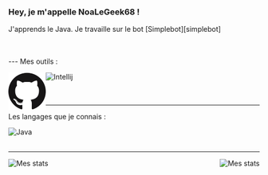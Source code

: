 ### Hey, je m'appelle NoaLeGeek68 !
J'apprends le Java.
Je travaille sur le bot [Simplebot][simplebot]

<br />
<br />
---
Mes outils :

[<img align="left" alt="GitHub" width="75px" src="https://raw.githubusercontent.com/github/explore/78df643247d429f6cc873026c0622819ad797942/topics/github/github.png" />][github]
[<img align="left" alt="Intellij" width="75px" src="https://resources.jetbrains.com/storage/products/intellij-idea/img/meta/intellij-idea_logo_300x300.png" />][intellij]

<br />
<br />
<br />

---

Les langages que je connais :

[<img align="left" alt="Java" width="100px" src="https://img.shields.io/badge/Java-ED8B00?style=for-the-badge&logo=java&logoColor=white" />][java]

<br />
<br />

---


<img align="left" alt="Mes stats" src="https://github-readme-stats.vercel.app/api/top-langs/?username=NoaLeGeek68&show_icons=true&hide_border=true&theme=radical" />
<img align="right" alt="Mes stats" src="https://github-readme-stats.vercel.app/api?username=NoaLeGeek68&show_icons=true&hide_border=true&theme=radical"/>

[intellij]: https://www.jetbrains.com/idea/
[java]: https://www.oracle.com/java/technologies/javase-downloads.html
[github]: https://www.github.com/NoaLeGeek68
[pepitedor]: https://github.com/NoaLeGeek68/pepite_dor_bot
